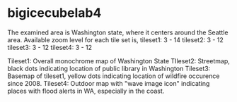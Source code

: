 # bigicecubelab4

The examined area is Washington state, where it centers around the Seattle area. 
Available zoom level for each tile set is, 
    tileset1: 3 - 14
    tileset2: 3 - 12
    tileset3: 3 - 12
    tileset4: 3 - 12

Tileset1: Overall monochrome map of Washington State
TIleset2: Streetmap, black dots indicating location of public library in Washington
Tileset3: Basemap of tileset1, yellow dots indicating location of wildfire occurence since 2008.
Tileset4: Outdoor map with "wave image icon" indicating places with flood alerts in WA, especially in the coast.

